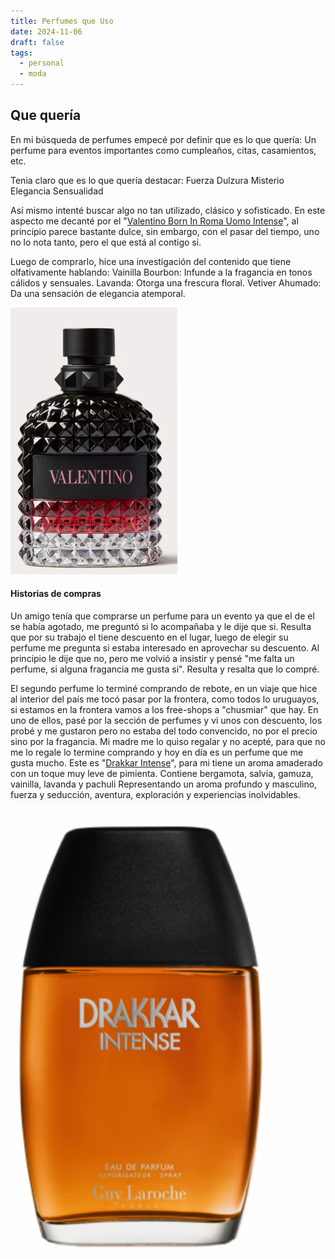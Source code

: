 ```yaml
---
title: Perfumes que Uso
date: 2024-11-06
draft: false
tags:
  - personal
  - moda
---
```

## Que quería
En mi búsqueda de perfumes empecé por definir que es lo que quería:
	Un perfume para eventos importantes como cumpleaños, citas, casamientos, etc.

Tenia claro que es lo que quería destacar:
	Fuerza
	Dulzura
	Misterio
	Elegancia
	Sensualidad

Así mismo intenté buscar algo no tan utilizado, clásico y sofisticado.
En este aspecto me decanté por el "[Valentino Born In Roma Uomo Intense](https://www.valentino.com/es-es/product-born-in-roma-intense-eau-de-parfum-spray-100ml-8LD890000_000?xse=4f2d6b6c-1cc7-4445-bb04-529f79ba569c&xse_prod_code=8LD890000_000)", al principio parece bastante dulce, sin embargo, con el pasar del tiempo, uno no lo nota tanto, pero el que está al contigo si.

Luego de comprarlo, hice una investigación del contenido que tiene olfativamente hablando:
	Vainilla Bourbon: Infunde a la fragancia en tonos cálidos y sensuales.
	Lavanda: Otorga una frescura floral.
	Vetiver Ahumado: Da una sensación de elegancia atemporal.

![Image Description](/images/valentino.png)

#### Historias de compras
Un amigo tenía que comprarse un perfume para un evento ya que el de el se había agotado, me preguntó si lo acompañaba y le dije que si. Resulta que por su trabajo el tiene descuento en el lugar, luego de elegir su perfume me pregunta si estaba interesado en aprovechar su descuento. Al principio le dije que no, pero me volvió a insistir y pensé "me falta un perfume, si alguna fragancia me gusta si". Resulta y resalta que lo compré.

El segundo perfume lo terminé comprando de rebote, en un viaje que hice al interior del país me tocó pasar por la frontera, como todos lo uruguayos, si estamos en la frontera vamos a los free-shops a "chusmiar" que hay.
En uno de ellos, pasé por la sección de perfumes y vi unos con descuento, los probé y me gustaron pero no estaba del todo convencido, no por el precio sino por la fragancia. Mi madre me lo quiso regalar y no acepté, para que no me lo regale lo termine comprando y hoy en día es un perfume que me gusta mucho.
Este es "[Drakkar Intense](http://www.guylaroche.com/fragrances/drakkar-intense/)", para mi tiene un aroma amaderado con un toque muy leve de pimienta.
Contiene bergamota, salvia, gamuza, vainilla, lavanda y pachuli
Representando un aroma profundo y masculino, fuerza y seducción, aventura, exploración y experiencias inolvidables.
![Image Description](/images/drakkar_intense.png)